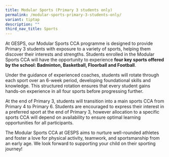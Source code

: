 ```yaml
---
title: Modular Sports (Primary 3 students only)
permalink: /modular-sports-primary-3-students-only/
variant: tiptap
description: ""
third_nav_title: Sports
---
```

<p>At GESPS, our Modular Sports CCA programme is designed to provide Primary
3 students with exposure to a variety of sports, helping them discover
their interests and strengths. Students enrolled in the Modular Sports
CCA will have the opportunity to experience <strong>four key sports offered by the school: Badminton, Basketball, Floorball and Football</strong>.</p>
<p>Under the guidance of experienced coaches, students will rotate through
each sport over an 6-week period, developing foundational skills and knowledge.
This structured rotation ensures that every student gains hands-on experience
in all four sports before progressing further.</p>
<p>At the end of Primary 3, students will transition into a main sports CCA
from Primary 4 to Primary 6. Students are encouraged to express their interest
in a preferred sport at the end of Primary 3, however allocation to a specific
sports CCA will depend on availability to ensure optimal learning opportunities
for all participants.</p>
<p>The Modular Sports CCA at GESPS aims to nurture well-rounded athletes
and foster a love for physical activity, teamwork, and sportsmanship from
an early age. We look forward to supporting your child on their sporting
journey!</p>